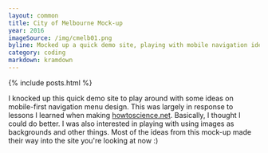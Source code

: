 ```yaml
---
layout: common
title: City of Melbourne Mock-up
year: 2016
imageSource: /img/cmelb01.png
byline: Mocked up a quick demo site, playing with mobile navigation ideas.
category: coding
markdown: kramdown
---
```


{% include posts.html %}

I knocked up this quick demo site to play around with some ideas on mobile-first navigation menu design. This was largely in response to lessons I learned when making [howtoscience.net](http://www.howtoscience.net). Basically, I thought I could do better. I was also interested in playing with using images as backgrounds and other things. Most of the ideas from this mock-up made their way into the site you're looking at now :)
